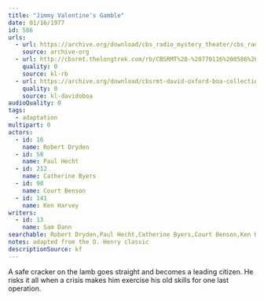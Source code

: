 ```yaml
---
title: "Jimmy Valentine's Gamble"
date: 01/16/1977
id: 586
urls: 
  - url: https://archive.org/download/cbs_radio_mystery_theater/cbs_radio_mystery_theater-0551-0600.zip/cbs_radio_mystery_theater-0551-0600%2Fcbsrmt_0586_jimmy_valentines_gamble.mp3
    source: archive-org
  - url: http://cbsrmt.thelongtrek.com/rb/CBSRMT%20-%20770116%200586%20Jimmy%20Valentine%27s%20Gamble_WLNH-FM_rb.mp3
    quality: 0
    source: kl-rb
  - url: https://archive.org/download/cbsrmt-david-oxford-boa-collection/CBSRMT-770116-0586-Jimmy-Valentine's-Gamble-(128-44)_KIRO-{BoA}.mp3
    quality: 0
    source: kl-davidoboa
audioQuality: 0
tags: 
  - adaptation
multipart: 0
actors:  
  - id: 16
    name: Robert Dryden  
  - id: 58
    name: Paul Hecht  
  - id: 212
    name: Catherine Byers  
  - id: 90
    name: Court Benson  
  - id: 141
    name: Ken Harvey
writers:  
  - id: 13
    name: Sam Dann
searchable: Robert Dryden,Paul Hecht,Catherine Byers,Court Benson,Ken Harvey Sam Dann
notes: adapted from the O. Henry classic
descriptionSource: kf
---
```

A safe cracker on the lamb goes straight and becomes a leading citizen. He risks it all when a crisis makes him exercise his old skills for one last operation.